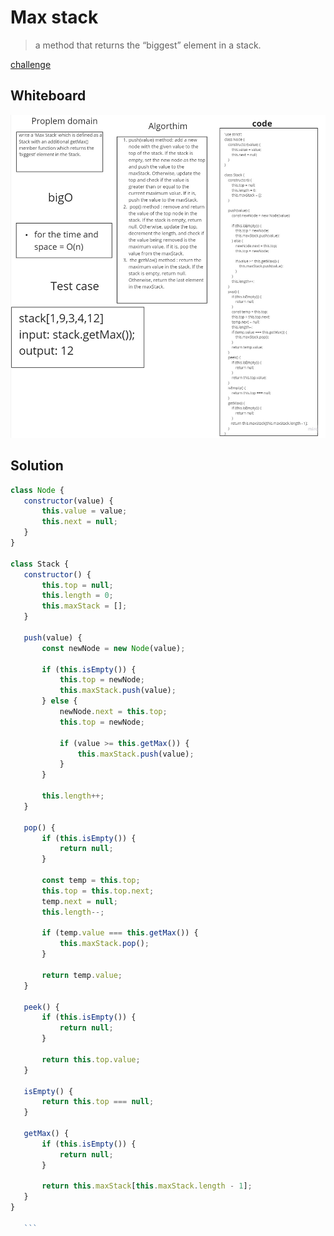# Max stack
>a method that returns the “biggest” element in a stack.

[challenge](https://codefellows.github.io/common_curriculum/data_structures_and_algorithms/Code_401/class-14/interview-01.html)

## Whiteboard 
![white board](./whitbord.jpg)

## Solution

 ```javascript
class Node {
    constructor(value) {
        this.value = value;
        this.next = null;
    }
}

class Stack {
    constructor() {
        this.top = null;
        this.length = 0;
        this.maxStack = [];
    }

    push(value) {
        const newNode = new Node(value);

        if (this.isEmpty()) {
            this.top = newNode;
            this.maxStack.push(value);
        } else {
            newNode.next = this.top;
            this.top = newNode;

            if (value >= this.getMax()) {
                this.maxStack.push(value);
            }
        }

        this.length++;
    }

    pop() {
        if (this.isEmpty()) {
            return null;
        }

        const temp = this.top;
        this.top = this.top.next;
        temp.next = null;
        this.length--;

        if (temp.value === this.getMax()) {
            this.maxStack.pop();
        }

        return temp.value;
    }

    peek() {
        if (this.isEmpty()) {
            return null;
        }

        return this.top.value;
    }

    isEmpty() {
        return this.top === null;
    }

    getMax() {
        if (this.isEmpty()) {
            return null;
        }

        return this.maxStack[this.maxStack.length - 1];
    }
}

    ```

